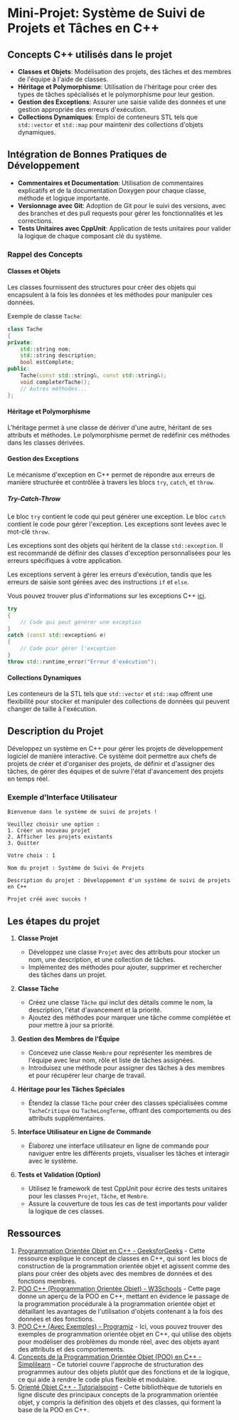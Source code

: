 # Mini-Projet: Système de Suivi de Projets et Tâches en C++

## Concepts C++ utilisés dans le projet

- **Classes et Objets**: Modélisation des projets, des tâches et des membres de l'équipe à l'aide de classes.
- **Héritage et Polymorphisme**: Utilisation de l'héritage pour créer des types de tâches spécialisés et le polymorphisme pour leur gestion.
- **Gestion des Exceptions**: Assurer une saisie valide des données et une gestion appropriée des erreurs d'exécution.
- **Collections Dynamiques**: Emploi de conteneurs STL tels que `std::vector` et `std::map` pour maintenir des collections d'objets dynamiques.

## Intégration de Bonnes Pratiques de Développement

- **Commentaires et Documentation**: Utilisation de commentaires explicatifs et de la documentation Doxygen pour chaque classe, méthode et logique importante.
- **Versionnage avec Git**: Adoption de Git pour le suivi des versions, avec des branches et des pull requests pour gérer les fonctionnalités et les corrections.
- **Tests Unitaires avec CppUnit**: Application de tests unitaires pour valider la logique de chaque composant clé du système.

### Rappel des Concepts

#### Classes et Objets

Les classes fournissent des structures pour créer des objets qui encapsulent à la fois les données et les méthodes pour manipuler ces données.

Exemple de classe `Tache`:

```cpp
class Tache
{
private:
    std::string nom;
    std::string description;
    bool estComplete;
public:
    Tache(const std::string&, const std::string&);
    void completerTache();
    // Autres méthodes...
};
```

#### Héritage et Polymorphisme

L'héritage permet à une classe de dériver d'une autre, héritant de ses attributs et méthodes. Le polymorphisme permet de redéfinir ces méthodes dans les classes dérivées.

#### Gestion des Exceptions

Le mécanisme d'exception en C++ permet de répondre aux erreurs de manière structurée et contrôlée à travers les blocs `try`, `catch`, et `throw`.

##### Try-Catch-Throw

Le bloc `try` contient le code qui peut générer une exception. Le bloc `catch` contient le code pour gérer l'exception. Les exceptions sont levées avec le mot-clé `throw`.

Les exceptions sont des objets qui héritent de la classe `std::exception`. Il est recommandé de définir des classes d'exception personnalisées pour les erreurs spécifiques à votre application.

Les exceptions servent à gérer les erreurs d'exécution, tandis que les erreurs de saisie sont gérées avec des instructions `if` et `else`.

Vous pouvez trouver plus d'informations sur les exceptions C++ [ici](https://www.cplusplus.com/doc/tutorial/exceptions/).

```cpp
try
{
    // Code qui peut générer une exception
}
catch (const std::exception& e)
{
    // Code pour gérer l'exception
} 
throw std::runtime_error("Erreur d'exécution");
```

#### Collections Dynamiques

Les conteneurs de la STL tels que `std::vector` et `std::map` offrent une flexibilité pour stocker et manipuler des collections de données qui peuvent changer de taille à l'exécution.

## Description du Projet

Développez un système en C++ pour gérer les projets de développement logiciel de manière interactive. Ce système doit permettre aux chefs de projets de créer et d'organiser des projets, de définir et d'assigner des tâches, de gérer des équipes et de suivre l'état d'avancement des projets en temps réel.

### Exemple d'Interface Utilisateur

```text
Bienvenue dans le système de suivi de projets !

Veuillez choisir une option :
1. Créer un nouveau projet
2. Afficher les projets existants
3. Quitter

Votre choix : 1

Nom du projet : Système de Suivi de Projets

Description du projet : Développement d'un système de suivi de projets en C++

Projet créé avec succès !
```

## Les étapes du projet

1. **Classe Projet**

   - Développez une classe `Projet` avec des attributs pour stocker un nom, une description, et une collection de tâches.
   - Implémentez des méthodes pour ajouter, supprimer et rechercher des tâches dans un projet.

2. **Classe Tâche**

   - Créez une classe `Tâche` qui inclut des détails comme le nom, la description, l'état d'avancement et la priorité.
   - Ajoutez des méthodes pour marquer une tâche comme complétée et pour mettre à jour sa priorité.

3. **Gestion des Membres de l'Équipe**

   - Concevez une classe `Membre` pour représenter les membres de l'équipe avec leur nom, rôle et liste de tâches assignées.
   - Introduisez une méthode pour assigner des tâches à des membres et pour récupérer leur charge de travail.

4. **Héritage pour les Tâches Spéciales**

   - Étendez la classe `Tâche` pour créer des classes spécialisées comme `TacheCritique` ou `TacheLongTerme`, offrant des comportements ou des attributs supplémentaires.

5. **Interface Utilisateur en Ligne de Commande**

   - Élaborez une interface utilisateur en ligne de commande pour naviguer entre les différents projets, visualiser les tâches et interagir avec le système.

6. **Tests et Validation (Option)** 

   - Utilisez le framework de test CppUnit pour écrire des tests unitaires pour les classes `Projet`, `Tâche`, et `Membre`.
   - Assure la couverture de tous les cas de test importants pour valider la logique de ces classes.

## Ressources

1. [Programmation Orientée Objet en C++ - GeeksforGeeks](https://www.geeksforgeeks.org/object-oriented-programming-in-cpp/) - Cette ressource explique le concept de classes en C++, qui sont les blocs de construction de la programmation orientée objet et agissent comme des plans pour créer des objets avec des membres de données et des fonctions membres.
2. [POO C++ (Programmation Orientée Objet) - W3Schools](https://www.w3schools.com/cpp/cpp_oop.asp) - Cette page donne un aperçu de la POO en C++, mettant en évidence le passage de la programmation procédurale à la programmation orientée objet et détaillant les avantages de l'utilisation d'objets contenant à la fois des données et des fonctions.
3. [POO C++ (Avec Exemples) - Programiz](https://www.programiz.com/cpp-programming/) - Ici, vous pouvez trouver des exemples de programmation orientée objet en C++, qui utilise des objets pour modéliser des problèmes du monde réel, avec des objets ayant des attributs et des comportements.
4. [Concepts de la Programmation Orientée Objet (POO) en C++ - Simplilearn](https://www.simplilearn.com/tutorials/cpp-tutorial/) - Ce tutoriel couvre l'approche de structuration des programmes autour des objets plutôt que des fonctions et de la logique, ce qui aide à rendre le code plus flexible et modulaire.
5. [Orienté Objet C++ - Tutorialspoint](https://www.tutorialspoint.com/cplusplus/cpp_object_oriented.htm) - Cette bibliothèque de tutoriels en ligne discute des principaux concepts de la programmation orientée objet, y compris la définition des objets et des classes, qui forment la base de la POO en C++.

